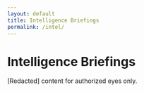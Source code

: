 ```yaml
---
layout: default
title: Intelligence Briefings
permalink: /intel/
---
```

# Intelligence Briefings

[Redacted] content for authorized eyes only.
